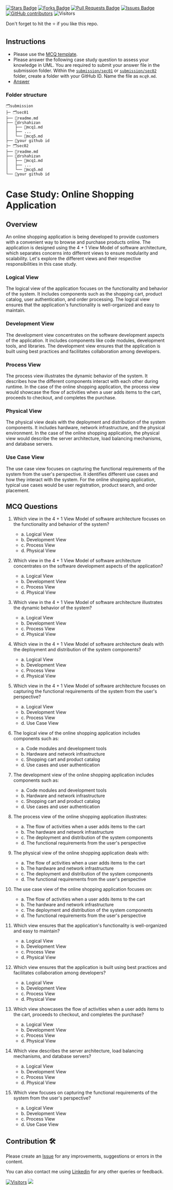 <a href="https://github.com/drshahizan/software-engineering/stargazers"><img src="https://img.shields.io/github/stars/drshahizan/software-engineering" alt="Stars Badge"/></a>
<a href="https://github.com/drshahizan/software-engineering/network/members"><img src="https://img.shields.io/github/forks/drshahizan/software-engineering" alt="Forks Badge"/></a>
<a href="https://github.com/drshahizan/software-engineering/pulls"><img src="https://img.shields.io/github/issues-pr/drshahizan/software-engineering" alt="Pull Requests Badge"/></a>
<a href="https://github.com/drshahizan/software-engineering"><img src="https://img.shields.io/github/issues/drshahizan/software-engineering" alt="Issues Badge"/></a>
<a href="https://github.com/drshahizan/software-engineering/graphs/contributors"><img alt="GitHub contributors" src="https://img.shields.io/github/contributors/drshahizan/software-engineering?color=2b9348"></a>
![Visitors](https://api.visitorbadge.io/api/visitors?path=https%3A%2F%2Fgithub.com%2Fdrshahizan%2Fsoftware-engineering&labelColor=%23d9e3f0&countColor=%23697689&style=flat)

Don't forget to hit the :star: if you like this repo.

## Instructions
- Please use the [MCQ template](temp_mcq.md).
- Please answer the following case study question to assess your knowledge in UML. You are required to submit your answer file in the submission folder. Within the [`submission/sec01`](../uml/submission/sec01) or [`submission/sec02`](../uml/submission/sec02) folder, create a folder with your GitHub ID. Name the file as `mcq9.md`.
- [Answer](https://github.com/drshahizan/software-engineering/blob/main/exercise/uml/submission/sec01/drshahizan/mcq9.md)

### Folder structure

```
🗂️submission
├─ 🗂️sec01
├── 📄readme.md
├── 📁drshahizan
│   ├── 📄mcq1.md
│   ├── ...
│   └── 📄mcq5.md
├── 📁your github id
├─ 🗂️sec02
├── 📄readme.md
├── 📁drshahizan
│   ├── 📄mcq1.md
│   ├── ...
│   └── 📄mcq5.md
└── 📁your github id
```

# Case Study: Online Shopping Application

## Overview
An online shopping application is being developed to provide customers with a convenient way to browse and purchase products online. The application is designed using the 4 + 1 View Model of software architecture, which separates concerns into different views to ensure modularity and scalability. Let's explore the different views and their respective responsibilities in this case study.

### Logical View
The logical view of the application focuses on the functionality and behavior of the system. It includes components such as the shopping cart, product catalog, user authentication, and order processing. The logical view ensures that the application's functionality is well-organized and easy to maintain.

### Development View
The development view concentrates on the software development aspects of the application. It includes components like code modules, development tools, and libraries. The development view ensures that the application is built using best practices and facilitates collaboration among developers.

### Process View
The process view illustrates the dynamic behavior of the system. It describes how the different components interact with each other during runtime. In the case of the online shopping application, the process view would showcase the flow of activities when a user adds items to the cart, proceeds to checkout, and completes the purchase.

### Physical View
The physical view deals with the deployment and distribution of the system components. It includes hardware, network infrastructure, and the physical environment. In the case of the online shopping application, the physical view would describe the server architecture, load balancing mechanisms, and database servers.

### Use Case View
The use case view focuses on capturing the functional requirements of the system from the user's perspective. It identifies different use cases and how they interact with the system. For the online shopping application, typical use cases would be user registration, product search, and order placement.

## MCQ Questions

1. Which view in the 4 + 1 View Model of software architecture focuses on the functionality and behavior of the system?
   - a. Logical View
   - b. Development View
   - c. Process View
   - d. Physical View

2. Which view in the 4 + 1 View Model of software architecture concentrates on the software development aspects of the application?
   - a. Logical View
   - b. Development View
   - c. Process View
   - d. Physical View

3. Which view in the 4 + 1 View Model of software architecture illustrates the dynamic behavior of the system?
   - a. Logical View
   - b. Development View
   - c. Process View
   - d. Physical View

4. Which view in the 4 + 1 View Model of software architecture deals with the deployment and distribution of the system components?
   - a. Logical View
   - b. Development View
   - c. Process View
   - d. Physical View

5. Which view in the 4 + 1 View Model of software architecture focuses on capturing the functional requirements of the system from the user's perspective?
   - a. Logical View
   - b. Development View
   - c. Process View
   - d. Use Case View

6. The logical view of the online shopping application includes components such as:
   - a. Code modules and development tools
   - b. Hardware and network infrastructure
   - c. Shopping cart and product catalog
   - d. Use cases and user authentication

7. The development view of the online shopping application includes components such as:
   - a. Code modules and development tools
   - b. Hardware and network infrastructure
   - c. Shopping cart and product catalog
   - d. Use cases and user authentication

8. The process view of the online shopping application illustrates:
   - a. The flow of activities when a user adds items to the cart
   - b. The hardware and network infrastructure
   - c. The deployment and distribution of the system components
   - d. The functional requirements from the user's perspective

9. The physical view of the online shopping application deals with:
   - a. The flow of activities when a user adds items to the cart
   - b. The hardware and network infrastructure
   - c. The deployment and distribution of the system components
   - d. The functional requirements from the user's perspective

10. The use case view of the online shopping application focuses on:
    - a. The flow of activities when a user adds items to the cart
    - b. The hardware and network infrastructure
    - c. The deployment and distribution of the system components
    - d. The functional requirements from the user's perspective

11. Which view ensures that the application's functionality is well-organized and easy to maintain?
    - a. Logical View
    - b. Development View
    - c. Process View
    - d. Physical View

12. Which view ensures that the application is built using best practices and facilitates collaboration among developers?
    - a. Logical View
    - b. Development View
    - c. Process View
    - d. Physical View

13. Which view showcases the flow of activities when a user adds items to the cart, proceeds to checkout, and completes the purchase?
    - a. Logical View
    - b. Development View
    - c. Process View
    - d. Physical View

14. Which view describes the server architecture, load balancing mechanisms, and database servers?
    - a. Logical View
    - b. Development View
    - c. Process View
    - d. Physical View

15. Which view focuses on capturing the functional requirements of the system from the user's perspective?
    - a. Logical View
    - b. Development View
    - c. Process View
    - d. Use Case View

## Contribution 🛠️
Please create an [Issue](https://github.com/drshahizan/software-engineering/issues) for any improvements, suggestions or errors in the content.

You can also contact me using [Linkedin](https://www.linkedin.com/in/drshahizan/) for any other queries or feedback.

[![Visitors](https://api.visitorbadge.io/api/visitors?path=https%3A%2F%2Fgithub.com%2Fdrshahizan&labelColor=%23697689&countColor=%23555555&style=plastic)](https://visitorbadge.io/status?path=https%3A%2F%2Fgithub.com%2Fdrshahizan)
![](https://hit.yhype.me/github/profile?user_id=81284918)
